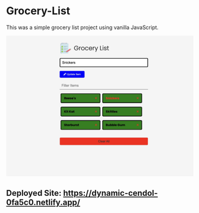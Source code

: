 # Grocery-List

This was a simple grocery list project using vanilla JavaScript.

<img src="images/screenshot.jpeg">

## Deployed Site: https://dynamic-cendol-0fa5c0.netlify.app/